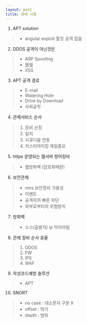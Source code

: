 ```yaml
---
layout: post
title: 관제 시험
---
```


1. APT solution
>- angular exploit 툴킷 공격 잡음


2. DDOS 공격이 아닌것은
>- ARP Spoofing 
>- 웹쉘
>- XSS


3. APT 공격 경로
>- E-mail
>- Watering Hole
>- Drive by Download
>- 사회공학


4. 관제서비스 순서
 >1. 장비 선정 
 >2. 설치
 >3. 시큐디움 연동
 >4. 커스터마이징 제일중요


5. https 운영되는 웹서버 방어장비
>- 웹방화벽 (암호화때문)


6. 보안관제 
>- nms 보안장비 가용성
>- 이벤트
>- 공격자의 빠른 차단
>- 외부로부터의 위협방지


7. 방화벽
>- 소스(출발지) ip 막아야됨


8. 관제 장비 순서 효율
 >1. DDOS
 >2. FW
 >3. IPS
 >4. WAF


9. 악성코드예방 솔루션
>- APT


10. SNORT
>- no case : 대소문자 구분 X
>- offset : 띄기
>- depth : 범위

